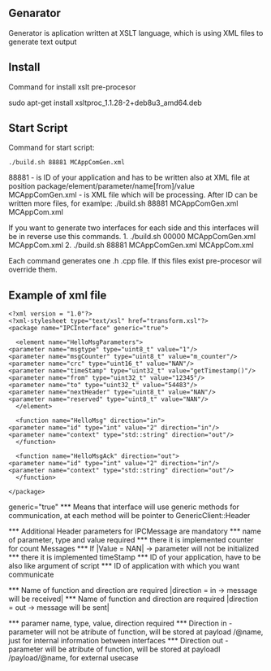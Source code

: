 ## Genarator
Generator is aplication written at XSLT language, which is using XML files to generate text output

## Install
Command for install xslt pre-procesor 

sudo apt-get install xsltproc_1.1.28-2+deb8u3_amd64.deb

## Start Script
Command for start script: 

    ./build.sh 88881 MCAppComGen.xml 

 88881 - is ID of your application and has to be written also at XML file at position package/element/parameter/name[from]/value
 MCAppComGen.xml - is XML file which will be processing. After ID can be written more files, for examlpe: ./build.sh 88881 MCAppComGen.xml MCAppCom.xml

If you want to generate two interfaces for each side and this interfaces will be in reverse use this commands.
    1.  ./build.sh 00000 MCAppComGen.xml MCAppCom.xml
    2.  ./build.sh 88881 MCAppComGen.xml MCAppCom.xml
    
Each command generates one .h .cpp file. If this files exist pre-procesor wil override them. 
 
## Example of xml file 

    <?xml version = "1.0"?>
    <?xml-stylesheet type="text/xsl" href="transform.xsl"?> 
    <package name="IPCInterface" generic="true">         
    
      <element name="HelloMsgParameters">    
	<parameter name="msgtype" type="uint8_t" value="1"/>              
	<parameter name="msgCounter" type="uint8_t" value="m_counter"/>    
	<parameter name="crc" type="uint16_t" value="NAN"/>    
	<parameter name="timeStamp" type="uint32_t" value="getTimestamp()"/>  
	<parameter name="from" type="uint32_t" value="12345"/>             
	<parameter name="to" type="uint32_t" value="54483"/>
	<parameter name="nextHeader" type="uint8_t" value="NAN"/>
	<parameter name="reserved" type="uint8_t" value="NAN"/>
      </element>
    
      <function name="HelloMsg" direction="in"> 
	<parameter name="id" type="int" value="2" direction="in"/> 
	<parameter name="context" type="std::string" direction="out"/> 
      </function>
    
      <function name="HelloMsgAck" direction="out"> 
	<parameter name="id" type="int" value="2" direction="in"/> 
	<parameter name="context" type="std::string" direction="out"/> 
      </function>
      
    </package>


generic="true" *** Means that interface will use generic methods for communication, at each method will be pointer to GenericClient::Header

<element>  ***  Additional Header parameters for IPCMessage are mandatory
<parameter name="" type="" value=""/> *** name of parameter, type and value required
<parameter name="msgCounter" type="uint8_t" value="m_counter"/> *** there it is implemented counter for count Messages
<parameter value="NAN"/> *** If |Value = NAN| -> parameter will not be initialized
<parameter name="timeStamp" type="uint32_t" value="getTimestamp()"/> *** there it is implemented timeStamp
<parameter name="from" /> *** ID of your application, have to be also like argument of script
<parameter name="to" />  *** ID of application with which you want communicate
    
<function name="HelloMsg" direction="in"> *** Name of function and direction are required |direction = in -> message will be received|
<function name="HelloMsgAck" direction="out"> *** Name of function and direction are required |direction = out -> message will be sent|


<parameter name="id" type="int" value="2" direction="in"/>  *** paramer name, type, value, direction required
<parameter direction="in"/> *** Direction in - parameter will not be atribute of function,  will be stored at payload /@name, just for internal information between interfaces
<parameter direction="out"/> *** Direction out - parameter will be atribute of function, will be stored at payloadl /payload/@name, for external usecase
    


